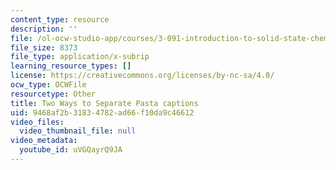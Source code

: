 ```yaml
---
content_type: resource
description: ''
file: /ol-ocw-studio-app/courses/3-091-introduction-to-solid-state-chemistry-fall-2018/uVGQayrQ9JA_captions.webvtt
file_size: 8373
file_type: application/x-subrip
learning_resource_types: []
license: https://creativecommons.org/licenses/by-nc-sa/4.0/
ocw_type: OCWFile
resourcetype: Other
title: Two Ways to Separate Pasta captions
uid: 9468af2b-3183-4782-ad66-f10da9c46612
video_files:
  video_thumbnail_file: null
video_metadata:
  youtube_id: uVGQayrQ9JA
---
```

